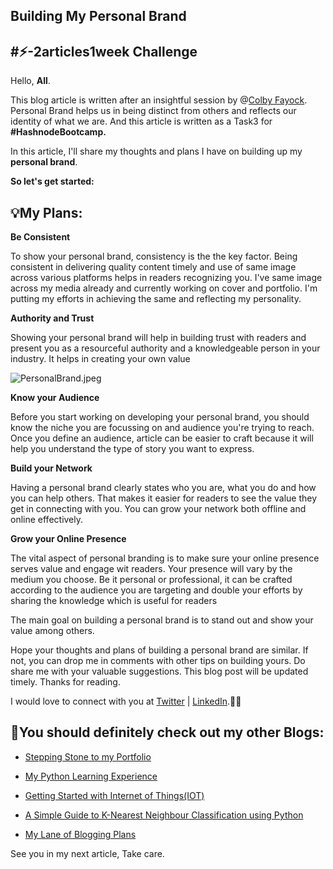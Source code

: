 ## Building My Personal Brand

<h2>#⚡-2articles1week Challenge</h2>

Hello, **All**.

This blog article is written after an insightful session by @[Colby Fayock](@colbyfayock). Personal Brand helps us in being distinct from others and reflects our identity of what we are. And this article is written as a Task3 for **#HashnodeBootcamp.**

In this article, I'll  share my thoughts and plans I have on building up my **personal brand**.

**So let's get started:**

<h2>💡My Plans:</h2>

**Be Consistent**

To show your personal brand, consistency is the the key factor. Being consistent in delivering quality content timely and use of same image across various platforms helps in readers recognizing you. I've same image across my media already and currently working on cover and portfolio. I'm putting my efforts in achieving the same and reflecting my personality. 

**Authority and Trust**

Showing your personal brand will help in building trust with readers and present you as a resourceful authority and a knowledgeable person in your industry. It helps in creating your own value


![PersonalBrand.jpeg](https://cdn.hashnode.com/res/hashnode/image/upload/v1618660199437/ZuyLEB7el.jpeg)


**Know your Audience**

Before you start working on developing your personal brand, you should know the niche you are focussing on and audience you're trying to reach. Once you define an audience, article can be easier to craft because it will help you understand the type of story you want to express.

**Build your Network**

Having a personal brand clearly states who you are, what you do and how you can help others. That makes it easier for readers to see the value they get in connecting with you. You can grow your network both offline and online effectively.

**Grow your Online Presence**

The vital aspect of personal branding is to make sure your online presence serves value and engage wit readers. Your presence will vary by the medium you choose. Be it personal or professional, it can be crafted according to the audience you are targeting and double your efforts by sharing the knowledge which is useful for readers


The main goal on building a personal brand is to stand out and show your value among others.

Hope your thoughts and plans of building a personal brand are similar. If not, you can drop me in comments with other tips on building yours. Do share me with your valuable suggestions. This blog post will be updated timely. Thanks for reading.


I would love to connect with you at [Twitter](https://twitter.com/prathimak88) | [LinkedIn](https://www.linkedin.com/in/prathima-kadari).🤝🏻


<h2>📖You should definitely check out my other Blogs:</h2>

- [Stepping Stone to my Portfolio](https://prathimakadari.hashnode.dev/stepping-stone-to-my-portfolio)

- [My Python Learning Experience](https://prathimakadari.hashnode.dev/my-python-learning-experience)

- [Getting Started with Internet of Things(IOT)](https://prathimakadari.hashnode.dev/getting-started-with-iot)

- [A Simple Guide to K-Nearest Neighbour Classification using Python](https://prathimakadari.hashnode.dev/a-simple-guide-to-k-nearest-neighbor-classification-using-python)

- [My Lane of Blogging Plans](https://prathimakadari.hashnode.dev/my-lane-of-blogging-plans)



See you in my next article, Take care.